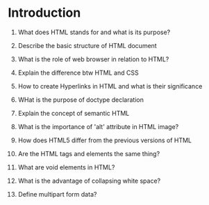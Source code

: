 # Introduction

1. What does HTML stands for and what is its purpose?

2. Describe the basic structure of HTML document
3. What is the role of web browser in relation to HTML?
4. Explain the difference btw HTML and CSS
5. How to create Hyperlinks in HTML and what is their significance
6. WHat is the purpose of doctype declaration
7. Explain the concept of semantic HTML
8. What is the importance of 'alt' attribute in HTML image?
9. How does HTML5 differ from the previous versions of HTML

10. Are the HTML tags and elements the same thing?
11. What are void elements in HTML?
12. What is the advantage of collapsing white space?
13. Define multipart form data?
